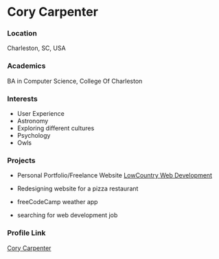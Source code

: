# Cory Carpenter

### Location

Charleston, SC, USA

### Academics

BA in Computer Science, College Of Charleston

### Interests

- User Experience
- Astronomy
- Exploring different cultures
- Psychology
- Owls

### Projects

- Personal Portfolio/Freelance Website
[LowCountry Web Development](https://lowcountrywebdevelopment.com)

- Redesigning website for a pizza restaurant
- freeCodeCamp weather app
- searching for web development job

### Profile Link

[Cory Carpenter](https://github.com/carpenterca)
